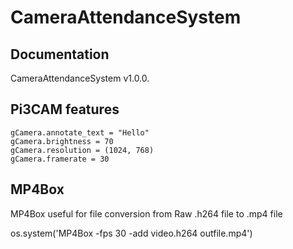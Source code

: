 ﻿CameraAttendanceSystem
======================

Documentation
----

CameraAttendanceSystem v1.0.0.


Pi3CAM features
----

````
gCamera.annotate_text = "Hello"
gCamera.brightness = 70
gCamera.resolution = (1024, 768) 
gCamera.framerate = 30

````

MP4Box
----

MP4Box useful for file conversion from Raw .h264 file to .mp4 file 

os.system('MP4Box -fps 30 -add video.h264 outfile.mp4')



